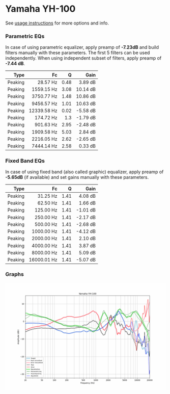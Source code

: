 # Yamaha YH-100
See [usage instructions](https://github.com/jaakkopasanen/AutoEq#usage) for more options and info.

### Parametric EQs
In case of using parametric equalizer, apply preamp of **-7.23dB** and build filters manually
with these parameters. The first 5 filters can be used independently.
When using independent subset of filters, apply preamp of **-7.44 dB**.

| Type    | Fc          |    Q | Gain     |
|--------:|------------:|-----:|---------:|
| Peaking | 28.57 Hz    | 0.48 | 3.89 dB  |
| Peaking | 1559.15 Hz  | 3.08 | 10.14 dB |
| Peaking | 3750.77 Hz  | 1.48 | 10.86 dB |
| Peaking | 9456.57 Hz  | 1.01 | 10.63 dB |
| Peaking | 12339.58 Hz | 0.02 | -5.58 dB |
| Peaking | 174.72 Hz   | 1.3  | -1.79 dB |
| Peaking | 901.63 Hz   | 2.95 | -2.48 dB |
| Peaking | 1909.58 Hz  | 5.03 | 2.84 dB  |
| Peaking | 2216.05 Hz  | 2.62 | -2.65 dB |
| Peaking | 7444.14 Hz  | 2.58 | 0.33 dB  |

### Fixed Band EQs
In case of using fixed band (also called graphic) equalizer, apply preamp of **-5.65dB**
(if available) and set gains manually with these parameters.

| Type    | Fc          |    Q | Gain     |
|--------:|------------:|-----:|---------:|
| Peaking | 31.25 Hz    | 1.41 | 4.08 dB  |
| Peaking | 62.50 Hz    | 1.41 | 1.66 dB  |
| Peaking | 125.00 Hz   | 1.41 | -1.01 dB |
| Peaking | 250.00 Hz   | 1.41 | -2.17 dB |
| Peaking | 500.00 Hz   | 1.41 | -2.68 dB |
| Peaking | 1000.00 Hz  | 1.41 | -4.12 dB |
| Peaking | 2000.00 Hz  | 1.41 | 2.10 dB  |
| Peaking | 4000.00 Hz  | 1.41 | 3.87 dB  |
| Peaking | 8000.00 Hz  | 1.41 | 5.09 dB  |
| Peaking | 16000.01 Hz | 1.41 | -5.07 dB |

### Graphs
![](./Yamaha%20YH-100.png)